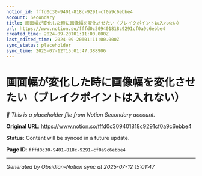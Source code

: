 ```yaml
---
notion_id: fffd0c30-9401-818c-9291-cf0a9c6ebbe4
account: Secondary
title: 画面幅が変化した時に画像幅を変化させたい（ブレイクポイントは入れない）
url: https://www.notion.so/fffd0c309401818c9291cf0a9c6ebbe4
created_time: 2024-09-20T01:11:00.000Z
last_edited_time: 2024-09-20T01:11:00.000Z
sync_status: placeholder
sync_time: 2025-07-12T15:01:47.388906
---
```


# 画面幅が変化した時に画像幅を変化させたい（ブレイクポイントは入れない）

*🔄 This is a placeholder file from Notion Secondary account.*

**Original URL**: https://www.notion.so/fffd0c309401818c9291cf0a9c6ebbe4

**Status**: Content will be synced in a future update.

**Page ID**: `fffd0c30-9401-818c-9291-cf0a9c6ebbe4`

---

*Generated by Obsidian-Notion sync at 2025-07-12 15:01:47*
